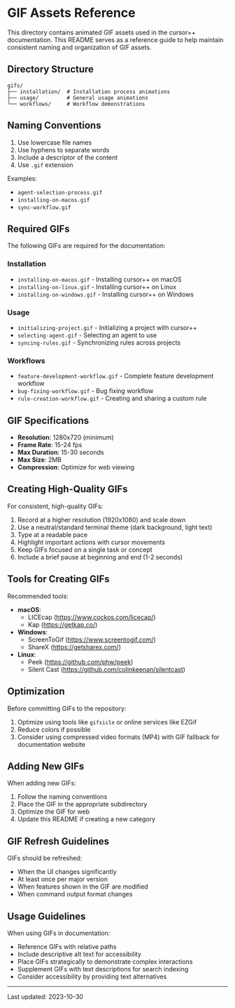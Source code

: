 # GIF Assets Reference

This directory contains animated GIF assets used in the cursor++ documentation. This README serves as a reference guide to help maintain consistent naming and organization of GIF assets.

## Directory Structure

```
gifs/
├── installation/  # Installation process animations
├── usage/         # General usage animations
└── workflows/     # Workflow demonstrations
```

## Naming Conventions

1. Use lowercase file names
2. Use hyphens to separate words
3. Include a descriptor of the content
4. Use `.gif` extension

Examples:
- `agent-selection-process.gif`
- `installing-on-macos.gif`
- `sync-workflow.gif`

## Required GIFs

The following GIFs are required for the documentation:

### Installation

- `installing-on-macos.gif` - Installing cursor++ on macOS
- `installing-on-linux.gif` - Installing cursor++ on Linux
- `installing-on-windows.gif` - Installing cursor++ on Windows

### Usage

- `initializing-project.gif` - Initializing a project with cursor++
- `selecting-agent.gif` - Selecting an agent to use
- `syncing-rules.gif` - Synchronizing rules across projects

### Workflows

- `feature-development-workflow.gif` - Complete feature development workflow
- `bug-fixing-workflow.gif` - Bug fixing workflow
- `rule-creation-workflow.gif` - Creating and sharing a custom rule

## GIF Specifications

- **Resolution**: 1280x720 (minimum)
- **Frame Rate**: 15-24 fps
- **Max Duration**: 15-30 seconds
- **Max Size**: 2MB
- **Compression**: Optimize for web viewing

## Creating High-Quality GIFs

For consistent, high-quality GIFs:

1. Record at a higher resolution (1920x1080) and scale down
2. Use a neutral/standard terminal theme (dark background, light text)
3. Type at a readable pace
4. Highlight important actions with cursor movements
5. Keep GIFs focused on a single task or concept
6. Include a brief pause at beginning and end (1-2 seconds)

## Tools for Creating GIFs

Recommended tools:
- **macOS**: 
  - LICEcap (https://www.cockos.com/licecap/)
  - Kap (https://getkap.co/)
- **Windows**: 
  - ScreenToGif (https://www.screentogif.com/)
  - ShareX (https://getsharex.com/)
- **Linux**: 
  - Peek (https://github.com/phw/peek)
  - Silent Cast (https://github.com/colinkeenan/silentcast)

## Optimization

Before committing GIFs to the repository:
1. Optimize using tools like `gifsicle` or online services like EZGif
2. Reduce colors if possible
3. Consider using compressed video formats (MP4) with GIF fallback for documentation website

## Adding New GIFs

When adding new GIFs:

1. Follow the naming conventions
2. Place the GIF in the appropriate subdirectory
3. Optimize the GIF for web
4. Update this README if creating a new category

## GIF Refresh Guidelines

GIFs should be refreshed:

- When the UI changes significantly
- At least once per major version
- When features shown in the GIF are modified
- When command output format changes

## Usage Guidelines

When using GIFs in documentation:

- Reference GIFs with relative paths
- Include descriptive alt text for accessibility
- Place GIFs strategically to demonstrate complex interactions
- Supplement GIFs with text descriptions for search indexing
- Consider accessibility by providing text alternatives

---

Last updated: 2023-10-30 